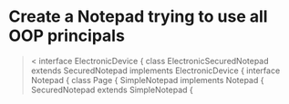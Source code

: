 # Create a Notepad trying to use all OOP principals
><
interface ElectronicDevice {
class ElectronicSecuredNotepad extends SecuredNotepad implements ElectronicDevice {
interface Notepad {
class Page {
SimpleNotepad implements Notepad {
SecuredNotepad extends SimpleNotepad {
